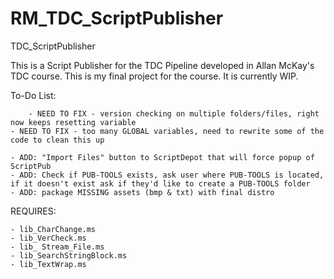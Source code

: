 # RM_TDC_ScriptPublisher
 TDC_ScriptPublisher

This is a Script Publisher for the TDC Pipeline developed in Allan McKay's TDC course.  This is my final project for the course.  It is currently WIP.

To-Do List:

    	- NEED TO FIX - version checking on multiple folders/files, right now keeps resetting variable
	- NEED TO FIX - too many GLOBAL variables, need to rewrite some of the code to clean this up

	- ADD: "Import Files" button to ScriptDepot that will force popup of ScriptPub
	- ADD: Check if PUB-TOOLS exists, ask user where PUB-TOOLS is located, 
	if it doesn't exist ask if they'd like to create a PUB-TOOLS folder
	- ADD: package MISSING assets (bmp & txt) with final distro

REQUIRES:

    - lib_CharChange.ms
    - lib_VerCheck.ms
    - lib_ Stream_File.ms
    - lib_SearchStringBlock.ms
    - lib_TextWrap.ms
